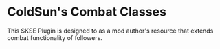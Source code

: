 
# ColdSun's Combat Classes

This SKSE Plugin is designed to as a mod author's resource that extends combat functionality of followers.
